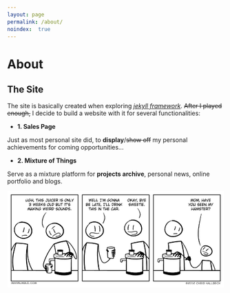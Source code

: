 ```yaml
---
layout: page
permalink: /about/
noindex:  true
---
```


<h1 class="lg-heading text-center">About</h1>

## The Site

The site is basically created when exploring  [_jekyll framework_](https://www.http://jekyllrb.com/). <s>After I played enough,</s> I decide to build a website with it for several functionalities:

* __1. Sales Page__

<div class="maxim">
  Just as most personal site did, to <strong>display</strong>/<s>show off</s> my personal achievements for coming opportunities...
</div>

* __2. Mixture of Things__

<div class="maxim">
  Serve as a mixture platform for <strong>projects archive</strong>, personal news, online portfolio and blogs.
</div>

![alt juicer](/images/pages/about-juicer.png)
